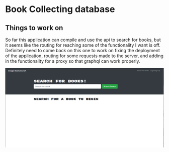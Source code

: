 # Book Collecting database

## Things to work on

So far this application can compile and use the api to search for books, but it seems like the routing for reaching some of the functionality I want is off.
Definitely need to come back on this one to work on fixing the deployment of the application, routing for some requests made to the server, and adding in the functionality for a  proxy so that graphql can work properly.

![Screenshot](./Assets/Capture.PNG)

